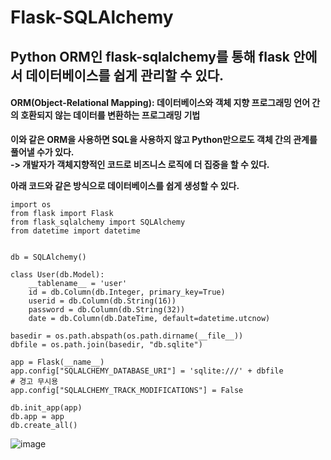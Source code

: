 # Flask-SQLAlchemy

## Python ORM인 flask-sqlalchemy를 통해 flask 안에서 데이터베이스를 쉽게 관리할 수 있다.

#### ORM(Object-Relational Mapping): 데이터베이스와 객체 지향 프로그래밍 언어 간의 호환되지 않는 데이터를 변환하는 프로그래밍 기법

**이와 같은 ORM을 사용하면 SQL을 사용하지 않고 Python만으로도 객체 간의 관계를 풀어낼 수가 있다.**  
**-> 개발자가 객체지향적인 코드로 비즈니스 로직에 더 집중을 할 수 있다.**  

**아래 코드와 같은 방식으로 데이터베이스를 쉽게 생성할 수 있다.**  

```python3
import os
from flask import Flask
from flask_sqlalchemy import SQLAlchemy
from datetime import datetime


db = SQLAlchemy()

class User(db.Model):
    __tablename__ = 'user'
    id = db.Column(db.Integer, primary_key=True)
    userid = db.Column(db.String(16))
    password = db.Column(db.String(32))
    date = db.Column(db.DateTime, default=datetime.utcnow)

basedir = os.path.abspath(os.path.dirname(__file__))
dbfile = os.path.join(basedir, "db.sqlite")

app = Flask(__name__)
app.config["SQLALCHEMY_DATABASE_URI"] = 'sqlite:///' + dbfile
# 경고 무시용
app.config["SQLALCHEMY_TRACK_MODIFICATIONS"] = False

db.init_app(app)
db.app = app
db.create_all()
```

  
![image](https://user-images.githubusercontent.com/29765855/144260821-02ab29b6-1ac5-4dc2-957d-51898faabd14.png)
